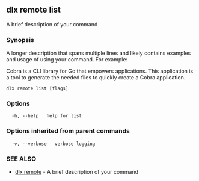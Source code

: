 ## dlx remote list

A brief description of your command

### Synopsis

A longer description that spans multiple lines and likely contains examples
and usage of using your command. For example:

Cobra is a CLI library for Go that empowers applications.
This application is a tool to generate the needed files
to quickly create a Cobra application.

```
dlx remote list [flags]
```

### Options

```
  -h, --help   help for list
```

### Options inherited from parent commands

```
  -v, --verbose   verbose logging
```

### SEE ALSO

* [dlx remote](/docs/cmd/dlx_remote)	 - A brief description of your command

